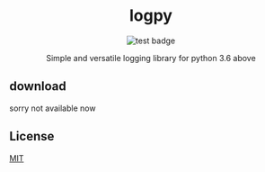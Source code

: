 <center>
    <h1>logpy</h1>
    <img href="https://github.com/Los-had/logpy/actions/workflows/linter.yml/badge.svg" alt="test badge"></img>
    <p>Simple and versatile logging library for python 3.6 above</p>
</center>

<div>
    <h2>download</h2>
    <p>sorry not available now</p>
</div>

<div>
    <h2>License</h2>
    <a href="https://github.com/Los-had/logpy/LICENSE">MIT</a>
</div>